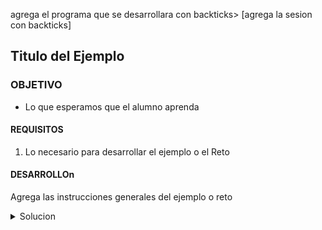  agrega el programa que se desarrollara con backticks> [agrega la sesion con backticks]  
## Titulo del Ejemplo 

### OBJETIVO 
 - Lo que esperamos que el alumno aprenda 

#### REQUISITOS 
1. Lo necesario para desarrollar el ejemplo o el Reto 

#### DESARROLLOn
Agrega las instrucciones generales del ejemplo o reto

<details>
	<summary>Solucion</summary>
		<p> Agrega aqui la solucion</p>
		<p>Recuerda! escribe cada paso para desarrollar la solución del ejemplo o reto </p>
</details>


